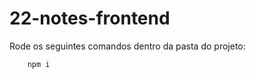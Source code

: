 # 22-notes-frontend

Rode os seguintes comandos dentro da pasta do projeto:
            
        npm i